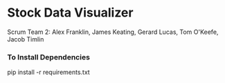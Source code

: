 # Stock Data Visualizer

Scrum Team 2: Alex Franklin, James Keating, Gerard Lucas, Tom O'Keefe, Jacob Timlin

### To Install Dependencies

pip install -r requirements.txt